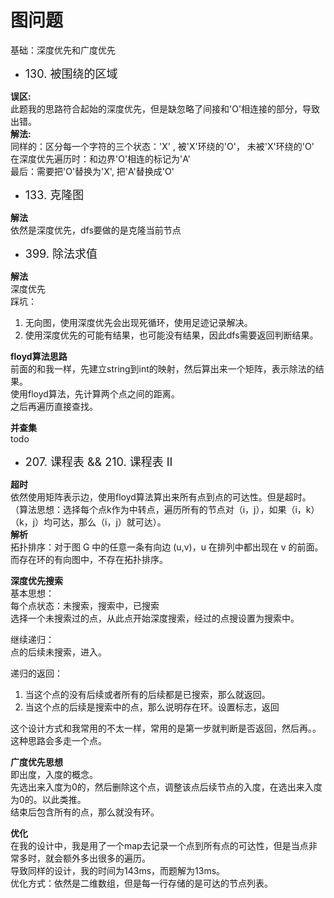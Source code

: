 # 图问题
基础：深度优先和广度优先   
- <span style="font-size: 18px;">130. 被围绕的区域</span>

**误区:**   
此题我的思路符合起始的深度优先，但是缺忽略了间接和'O'相连接的部分，导致出错。  
**解法:**   
同样的：区分每一个字符的三个状态：'X' , 被'X'环绕的'O'， 未被'X'环绕的'O'  
在深度优先遍历时：和边界'O'相连的标记为'A'   
最后：需要把'O'替换为'X', 把'A'替换成'O'

- <span style="font-size: 18px;">133. 克隆图</span>

**解法**  
依然是深度优先，dfs要做的是克隆当前节点

- <span style="font-size: 18px;">399. 除法求值</span>

**解法**  
深度优先   
踩坑：
1. 无向图，使用深度优先会出现死循环，使用足迹记录解决。
2. 使用深度优先的可能有结果，也可能没有结果，因此dfs需要返回判断结果。  

**floyd算法思路**  
前面的和我一样，先建立string到int的映射，然后算出来一个矩阵，表示除法的结果。   
使用floyd算法，先计算两个点之间的距离。  
之后再遍历直接查找。

**并查集**   
todo

- <span style="font-size: 18px;">207. 课程表 && 210. 课程表 II</span>

**超时**  
依然使用矩阵表示边，使用floyd算法算出来所有点到点的可达性。但是超时。   
（算法思想：选择每个点k作为中转点，遍历所有的节点对（i，j），如果（i，k）（k，j）均可达，那么（i，j）就可达）。   
**解析**   
拓扑排序：对于图 G 中的任意一条有向边 (u,v)，u 在排列中都出现在 v 的前面。  
而存在环的有向图中，不存在拓扑排序。

**深度优先搜索**  
基本思想：     
每个点状态：未搜索，搜索中，已搜索    
选择一个未搜索过的点，从此点开始深度搜索，经过的点搜设置为搜索中。  

继续递归：  
点的后续未搜索，进入。

递归的返回：   
1. 当这个点的没有后续或者所有的后续都是已搜索，那么就返回。
2. 当这个点的后续是搜索中的点，那么说明存在环。设置标志，返回     

这个设计方式和我常用的不太一样，常用的是第一步就判断是否返回，然后再。。这种思路会多走一个点。   

**广度优先思想**   
即出度，入度的概念。   
先选出来入度为0的，然后删除这个点，调整该点后续节点的入度，在选出来入度为0的。以此类推。   
结束后包含所有的点，那么就没有环。

 
**优化**  
在我的设计中，我是用了一个map去记录一个点到所有点的可达性，但是当点非常多时，就会额外多出很多的遍历。   
导致同样的设计，我的时间为143ms，而题解为13ms。   
优化方式：依然是二维数组，但是每一行存储的是可达的节点列表。